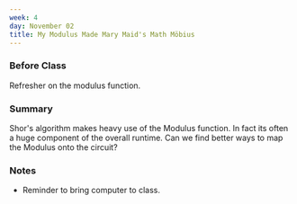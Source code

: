 ```yaml
---
week: 4
day: November 02
title: My Modulus Made Mary Maid's Math Möbius 
---
```


### Before Class
Refresher on the modulus function. 

### Summary
Shor's algorithm makes heavy use of the Modulus function. In fact its often a huge component of the overall runtime. Can we find better ways to map the Modulus onto the circuit?

### Notes
- Reminder to bring computer to class.